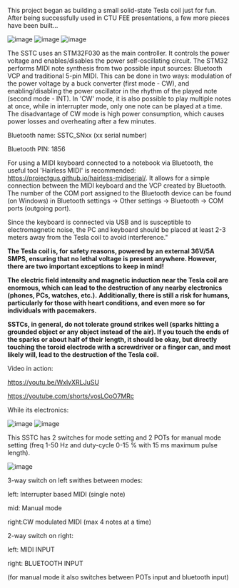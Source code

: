 This project began as building a small solid-state Tesla coil just for fun. 
After being successfully used in CTU FEE presentations, a few more pieces have been built...

![image](https://github.com/user-attachments/assets/eb60aef6-0363-419b-b6fb-f86851f63534) ![image](https://github.com/user-attachments/assets/a66bd5f8-7536-4858-8648-89b4dbd509a4) ![image](https://github.com/user-attachments/assets/032f86a3-a958-4ab6-b5a0-a5657ae5ff10)

The SSTC uses an STM32F030 as the main controller. It controls the power voltage and enables/disables the power self-oscillating circuit. The STM32 performs MIDI note synthesis from two possible input sources: Bluetooth VCP and traditional 5-pin MIDI. This can be done in two ways: modulation of the power voltage by a buck converter (first mode - CW), and enabling/disabling the power oscillator in the rhythm of the played note (second mode - INT). In 'CW' mode, it is also possible to play multiple notes at once, while in interrupter mode, only one note can be played at a time. The disadvantage of CW mode is high power consumption, which causes power losses and overheating after a few minutes.


Bluetooth name: SSTC_SNxx (xx serial number)

Bluetooth PIN: 1856

For using a MIDI keyboard connected to a notebook via Bluetooth, the useful tool 'Hairless MIDI' is recommended: https://projectgus.github.io/hairless-midiserial/. It allows for a simple connection between the MIDI keyboard and the VCP created by Bluetooth. The number of the COM port assigned to the Bluetooth device can be found (on Windows) in Bluetooth settings -> Other settings -> Bluetooth -> COM ports (outgoing port).

Since the keyboard is connected via USB and is susceptible to electromagnetic noise, the PC and keyboard should be placed at least 2-3 meters away from the Tesla coil to avoid interference."


**The Tesla coil is, for safety reasons, powered by an external 36V/5A SMPS, ensuring that no lethal voltage is present anywhere. However, there are two important exceptions to keep in mind!**

**The electric field intensity and magnetic induction near the Tesla coil are enormous, which can lead to the destruction of any nearby electronics (phones, PCs, watches, etc.).**
**Additionally, there is still a risk for humans, particularly for those with heart conditions, and even more so for individuals with pacemakers.**


**SSTCs, in general, do not tolerate ground strikes well (sparks hitting a grounded object or any object instead of the air). If you touch the ends of the sparks or about half of their length, it should be okay, but directly touching the toroid electrode with a screwdriver or a finger can, and most likely will, lead to the destruction of the Tesla coil.**

Video in action:

https://youtu.be/WxlvXRLJuSU

https://youtube.com/shorts/vosLOoO7MRc

While its electronics:

![image](https://github.com/user-attachments/assets/60e506f0-7798-44bb-a88b-fc2842600a09) ![image](https://github.com/user-attachments/assets/e2a8e370-b9ba-4dac-a9f7-66d4ad19270d)


This SSTC has 2 switches for mode setting and 2 POTs for manual mode setting (freq 1-50 Hz and duty-cycle 0-15 % with 15 ms maximum pulse length).

![image](https://github.com/user-attachments/assets/68e4f71e-f0cf-4f78-bfaa-ac3ca1352f65)


3-way switch on left swithes between modes:

left: Interrupter based MIDI (single note)

mid:  Manual mode

right:CW modulated MIDI (max 4 notes at a time)


2-way switch on right:

left:  MIDI INPUT

right: BLUETOOTH INPUT

(for manual mode it also switches between POTs input and bluetooth input)




